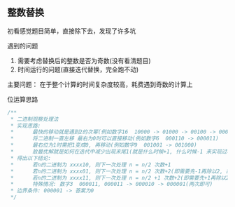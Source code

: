 ## 整数替换

初看感觉题目简单，直接除下去，发现了许多坑

遇到的问题
1. 需要考虑替换后的整数是否为奇数(没有看清题目)
2. 时间运行的问题(直接迭代替换，完全跑不动)

主要问题：
在于整个计算的时间复杂度较高，耗费遇到奇数的计算上

位运算思路
``` c++
/**
 * 二进制观察处理法
 * 实现思路:
 *      最快的移动就是遇到2的次幂(例如数字16  10000 -> 01000 -> 00100 -> 00010 -> 00001)
 *      将二进制一直左移 最右为0时可以直接移动(例如数字6  000110 -> 000011)
 *      最右位为1时需把1变成0, 再移动(例如数字9  001001 -> 001000)
 *      故最优解就是如何在迭代中减少出现末尾1(就是什么时候+1, 什么时候-1 来实现过程中最少出现01或11结尾)
 * 得出以下结论:
 *      若n的二进制为 xxxx10, 则下一次处理 n = n/2 次数+1
 *      若n的二进制为 xxxx01, 则下一次处理 n = n/2 次数+2(即需要先-1再除以2, 故这里是加2) n > 1
 *      若n的二进制为 xxxx11, 则下一次处理 n = n/2 +1 次数+2(即需要先+1再除以2, 故这里是加2) n > 3
 *      特殊情况: 数字3  000011, 000011 -> 000010 -> 000001(两次即可)
 * 边界条件: 000001 -> 答案为0
 */
```